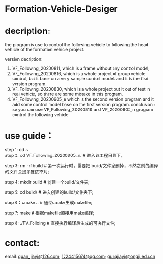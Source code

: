 # Formation-Vehicle-Desiger

# decription:
the program is use to control the following vehicle to following the head vehicle of the formation vehicle project.


version decription:
   1. VF_Following_20200811, which is a frame without any control model;
   2. VF_Following_20200816, which is a whole project of group vehicle control, but it base on a very sample contorl model. and it is the fisrt version program.
   3. VF_Following_20200830, which is a whole project but it out of test in real vehicle, so there are some mistake in this program. 
   4. VF_Following_20200905_n which is the second version program  and it add some control model base on the first version program.
   conclusion : so you can use VF_Following_20200816 and VF_20200905_n grogram control the following vehicle
   
   
# use guide：
   step 1: cd ~    
   step 2: cd VF_Following_20200905_n/            # 进入该工程目录下;
   
   step 3: rm -rf build                           # 第一次运行时，需要把 build/文件家删掉，不然之前的编译的文件会提示链接不对;
   
   step 4: mkdir build                            # 创建一个build/文件夹;
   
   step 5: cd build/                              # 进入创建的build/文件夹下;
   
   step 6：cmake ..                               # 通过cmake生成makefile;
   
   step 7: make                                   # 根据makefile直接用make编译;
   
   step 8: ./FV_Folloing                          # 直接执行编译后生成的可执行文件;
   
   

# contact:
  email: guan_jiayi@126.com; 1224415674@qq.com; gunajiayi@tongji.edu.cn
